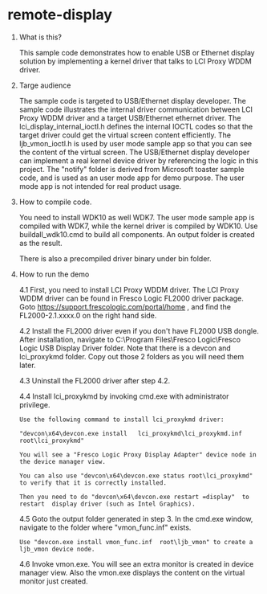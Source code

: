 # remote-display
1. What is this?

   This sample code demonstrates how to enable USB or Ethernet display solution by implementing a kernel driver that talks to LCI Proxy WDDM driver.
   
2. Targe audience

   The sample code is targeted to USB/Ethernet display developer. The sample code illustrates the internal driver communication between 
   LCI Proxy WDDM driver and a target USB/Ethernet ethernet driver. 
   The lci_display_internal_ioctl.h defines the internal IOCTL codes so that the target driver could get the virtual screen content efficiently.
   The ljb_vmon_ioctl.h is used by user mode sample app so that you can see the content of the virtual screen.
   The USB/Ethernet display developer can implement a real kernel device driver by referencing the logic in this project.
   The "notify" folder is derived from Microsoft toaster sample code, and is used as an user mode app for demo purpose. The user mode app
   is not intended for real product usage.
   
3. How to compile code.

   You need to install WDK10 as well WDK7. The user mode sample app is compiled with WDK7, while the kernel driver is compiled by WDK10.
   Use buildall_wdk10.cmd to build all components. An output folder is created as the result.
   
   There is also a precompiled driver binary under bin folder.
   
4. How to run the demo

   4.1 First, you need to install LCI Proxy WDDM driver. The LCI Proxy WDDM driver can be found in Fresco Logic FL2000 driver package.
       Goto https://support.frescologic.com/portal/home , and find the FL2000-2.1.xxxx.0 on the right hand side.
       
   4.2 Install the FL2000 driver even if you don't have FL2000 USB dongle. After installation, navigate to 
       C:\Program Files\Fresco Logic\Fresco Logic USB Display Driver folder. Note that there is a devcon and lci_proxykmd folder.
       Copy out those 2 folders as you will need them later.
       
   4.3 Uninstall the FL2000 driver after step 4.2.
   
   4.4 Install lci_proxykmd by invoking cmd.exe with administrator privilege.
   
       Use the following command to install lci_proxykmd driver:
       
       "devcon\x64\devcon.exe install   lci_proxykmd\lci_proxykmd.inf  root\lci_proxykmd"
       
       You will see a "Fresco Logic Proxy Display Adapter" device node in the device manager view.
       
       You can also use "devcon\x64\devcon.exe status root\lci_proxykmd" to verify that it is correctly installed.
       
       Then you need to do "devcon\x64\devcon.exe restart =display"  to restart  display driver (such as Intel Graphics).
       
   4.5 Goto the output folder generated in step 3. In the cmd.exe window, navigate to the folder where "vmon_func.inf" exists.
   
       Use "devcon.exe install vmon_func.inf  root\ljb_vmon" to create a ljb_vmon device node.
       
   4.6 Invoke vmon.exe. You will see an extra monitor is created in device manager view. Also the vmon.exe displays the content
       on the virtual monitor just created.
       
       
   
 
   
